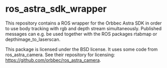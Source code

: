 # ros_astra_sdk_wrapper
This repository contains a ROS wrapper for the Orbbec Astra SDK in order to use body tracking with rgb and depth stream simultaneously. Published messages can e.g. be used together with the ROS packages rtabmap or depthimage_to_laserscan.


This package is licensed under the BSD license. It uses some code from ros_astra_camera. See their repository for licensing: https://github.com/orbbec/ros_astra_camera.
